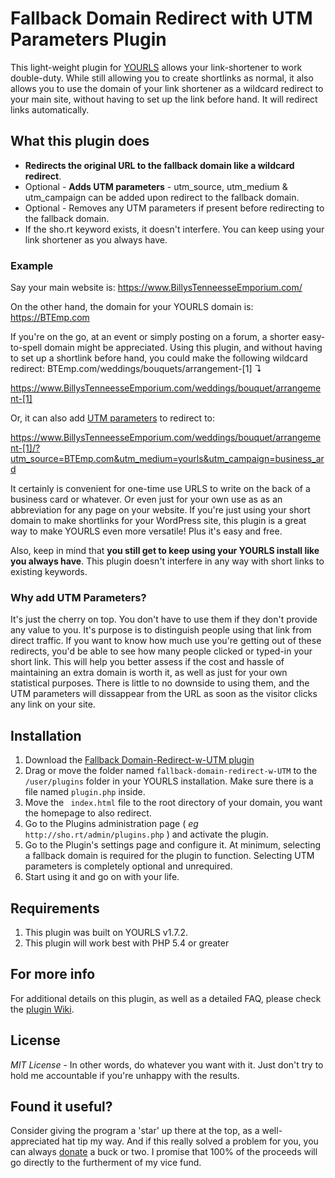 # Fallback Domain Redirect with UTM Parameters Plugin
This light-weight plugin for [YOURLS](https://github.com/YOURLS/YOURLS#readme) allows your link-shortener to work double-duty. While still allowing you to create shortlinks as normal, it also allows you to use the domain of your link shortener as a wildcard redirect to your main site, without having to set up the link before hand. It will redirect links automatically.

What this plugin does
------------
- **Redirects the original URL to the fallback domain like a wildcard redirect**.
- Optional - **Adds UTM parameters** - utm_source, utm_medium & utm_campaign can be added upon redirect to the fallback domain.
- Optional - Removes any UTM parameters if present before redirecting to the fallback domain.
- If the sho.rt keyword exists, it doesn't interfere. You can keep using your link shortener as you always have.

### Example

Say your main website is: https://www.BillysTenneesseEmporium.com/

On the other hand, the domain for your YOURLS domain is: https://BTEmp.com

If you're on the go, at an event or simply posting on a forum, a shorter easy-to-spell domain might be appreciated. Using this plugin, and without having to set up a shortlink before hand, you could make the following wildcard redirect:
BTEmp.com/weddings/bouquets/arrangement-[1] ↴

https://www.BillysTenneesseEmporium.com/weddings/bouquet/arrangement-[1]

Or, it can also add [UTM parameters](https://en.wikipedia.org/wiki/UTM_parameters) to redirect to:

https://www.BillysTenneesseEmporium.com/weddings/bouquet/arrangement-[1]/?utm_source=BTEmp.com&utm_medium=yourls&utm_campaign=business_ard

It certainly is convenient for one-time use URLS to write on the back of a business card or whatever. Or even just for your own use as as an abbreviation for any page on your website. If you're just using your short domain to make shortlinks for your WordPress site, this plugin is a great way to make YOURLS even more versatile! Plus it's easy and free.

Also, keep in mind that **you still get to keep using your YOURLS install like you always have**. This plugin doesn't interfere in any way with short links to existing keywords.

### Why add UTM Parameters?

It's just the cherry on top. You don't have to use them if they don't provide any value to you. It's purpose is to distinguish people using that link from direct traffic. If you want to know how much use you're getting out of these redirects, you'd be able to see how many people clicked or typed-in your short link. This will help you better assess if the cost and hassle of maintaining an extra domain is worth it, as well as just for your own statistical purposes. There is little to no downside to using them, and the UTM parameters will dissappear from the URL as soon as the visitor clicks any link on your site.

Installation
------------
1. Download the [Fallback Domain-Redirect-w-UTM  plugin](../archive/master.zip "Fallback Domain-Redirect-w-UTM  plugin")
1. Drag or move the folder named `fallback-domain-redirect-w-UTM` to the `/user/plugins` folder in your YOURLS installation. Make sure there is a file named `plugin.php` inside.
1. Move the ` index.html` file to the root directory of your domain, you want the homepage to also redirect. 
1. Go to the Plugins administration page ( *eg* `http://sho.rt/admin/plugins.php` ) and activate the plugin.
1. Go to the Plugin's settings page and configure it. At minimum, selecting a fallback domain is required for the plugin to function. Selecting UTM parameters is completely optional and unrequired.
1. Start using it and go on with your life.

Requirements
------------
1. This plugin was built on YOURLS v1.7.2.
2. This plugin will work best with PHP 5.4 or greater

For more info
------------
For additional details on this plugin, as well as a detailed FAQ, please check the [plugin Wiki](../wiki "plugin Wiki").

License
-------
*MIT License* - In other words, do whatever you want with it. Just don't try to hold me accountable if you're unhappy with the results.

Found it useful?
------------
Consider giving the program a 'star' up there at the top, as a well-appreciated hat tip my way. And if this really solved a problem for you, you can always [donate](https://millennialdiyer.com/donate/ "donate") a buck or two. I promise that 100% of the proceeds will go directly to the furtherment of my vice fund.
